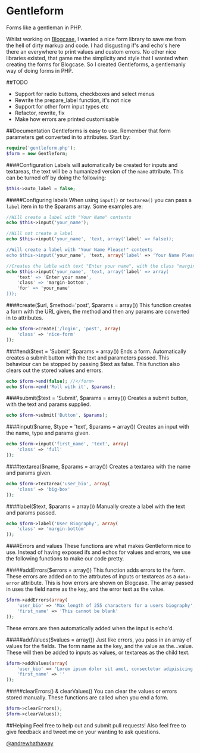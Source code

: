 Gentleform
==========

Forms like a gentleman in PHP.

Whilst working on [Blogcase](http://blogcase.co.uk), I wanted a nice form library to save me from the hell of dirty markup and code. I had disgusting if's and echo's here there an everywhere to print values and custom errors. No other nice libraries existed, that game me the simplicity and style that I wanted when creating the forms for Blogcase. So I created Gentleforms, a gentlemanly way of doing forms in PHP.

##TODO
- Support for radio buttons, checkboxes and select menus
- Rewrite the prepare_label function, it's not nice
- Support for other form input types etc
- Refactor, rewrite, fix
- Make how errors are printed customisable

##Documentation
Gentleforms is easy to use. Remember that form parameters get converted in to attributes. Start by:

```PHP
require('gentleform.php');
$form = new Gentleform;
```

####Configuration
Labels will automatically be created for inputs and textareas, the text will be a humanized version of the ```name``` attribute. This can be turned off by doing the following:

```PHP
$this->auto_label = false;
```

#####Configuring labels
When using ```input()``` or ```textarea()``` you can pass a ```label``` item in to the $params array. Some examples are:

```PHP
//Will create a label with "Your Name" contents
echo $this->input('your_name');

//Will not create a label
echo $this->input('your_name', 'text, array('label' => false));

//Will create a label with "Your Name Please!" contents
echo $this->input('your_name', 'text, array('label' => 'Your Name Please!'));

//Creates the lable with text "Enter your name", with the class "margin-bottom" and the for attribute of "your_name"
echo $this->input('your_name', 'text, array('label' => array(
	'text' => 'Enter your name',
	'class' => 'margin-bottom',
	'for' => 'your_name'
)));
```

####create($url, $method='post', $params = array())
This function creates a form with the URL given, the method and then any params are converted in to attributes.

```PHP
echo $form->create('/login', 'post', array(
	'class' => 'nice-form'
));
```

####end($text = 'Submit', $params = array())
Ends a form. Automatically creates a submit button with the text and parameters passed. This behaviour can be stopped by passing $text as false. This function also clears out the stored values and errors.

```PHP
echo $form->end(false); //</form>
echo $form->end('Roll with it', $params);
```

####submit($text = 'Submit', $params = array())
Creates a submit button, with the text and params supplied.

```PHP
echo $form->submit('Button', $params);
```

####input($name, $type = 'text', $params = array())
Creates an input with the name, type and params given.

```PHP
echo $form->input('first_name', 'text', array(
	'class' => 'full'
));
```

####textarea($name, $params = array())
Creates a textarea with the name and params given.

```PHP
echo $form->textarea('user_bio', array(
	'class' => 'big-box'
));
```

####label($text, $params = array())
Manually create a label with the text and params passed.

```PHP
echo $form->label('User Biography', array(
	'class' => 'margin-bottom'
));
```

####Errors and values
These functions are what makes Gentleform nice to use. Instead of having exposed ifs and echos for values and errors, we use the following functions to make our code pretty.

#####addErrors($errors = array())
This function adds errors to the form. These errors are added on to the attrbutes of inputs or textareas as a ```data-error``` attribute. This is how errors are shown on Blogcase. The array passed in uses the field name as the key, and the error text as the value.

```PHP
$form->addErrors(array(
	'user_bio' => 'Max length of 255 characters for a users biography',
	'first_name' => 'This cannot be blank'
));
```

These errors are then automatically added when the input is echo'd.

#####addValues($values = array())
Just like errors, you pass in an array of values for the fields. The form name as the key, and the value as the...value. These will then be added to inputs as values, or textareas as the child text.

```PHP
$form->addValues(array(
	'user_bio' => 'Lorem ipsum dolor sit amet, consectetur adipisicing elit. Suscipit officiis nostrum quasi eius nam rem provident? Magnam odit laborum aliquam nulla modi quia doloremque minus dolores! Debitis, temporibus iure quos.',
	'first_name' => ''
));
```

#####clearErrors() & clearValues()
You can clear the values or errors stored manually. These functions are called when you end a form.

```PHP
$form->clearErrors();
$form->clearValues();
```

##Helping
Feel free to help out and submit pull requests! Also feel free to give feedback and tweet me on your wanting to ask questions.

[@andrewhathaway](http://twitter.com/andrewhathaway)